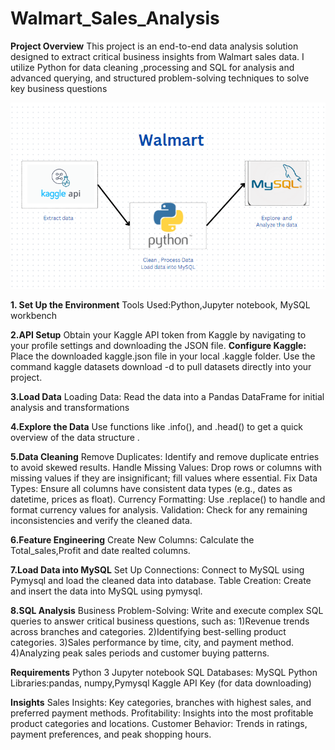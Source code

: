 # Walmart_Sales_Analysis

**Project Overview** 
This project is an end-to-end data analysis solution designed to extract critical business insights from Walmart sales data.
I utilize Python for data cleaning ,processing and SQL for analysis and advanced querying, and structured problem-solving techniques to solve key business questions



![Walmart](Walmart.png)




**1. Set Up the Environment**
Tools Used:Python,Jupyter notebook, MySQL workbench

**2.API Setup** 
Obtain your Kaggle API token from Kaggle by navigating to your profile settings and downloading the JSON file.
**Configure Kaggle:**
Place the downloaded kaggle.json file in your local .kaggle folder.
Use the command kaggle datasets download -d <dataset-path> to pull datasets directly into your project.

**3.Load Data**
Loading Data: Read the data into a Pandas DataFrame for initial analysis and transformations

**4.Explore the Data**
 Use functions like .info(),  and .head() to get a quick overview of the data structure .

**5.Data Cleaning**
Remove Duplicates: Identify and remove duplicate entries to avoid skewed results.
Handle Missing Values: Drop rows or columns with missing values if they are insignificant; fill values where essential.
Fix Data Types: Ensure all columns have consistent data types (e.g., dates as datetime, prices as float).
Currency Formatting: Use .replace() to handle and format currency values for analysis.
Validation: Check for any remaining inconsistencies and verify the cleaned data.

**6.Feature Engineering**
Create New Columns: Calculate the Total_sales,Profit and date realted columns.

**7.Load Data into MySQL**
Set Up Connections: Connect to MySQL using Pymysql and load the cleaned data into database.
Table Creation: Create and insert the data into MySQL using pymysql.

**8.SQL Analysis**
Business Problem-Solving: Write and execute complex SQL queries to answer critical business questions, such as:
1)Revenue trends across branches and categories.
2)Identifying best-selling product categories.
3)Sales performance by time, city, and payment method.
4)Analyzing peak sales periods and customer buying patterns.

**Requirements**
Python 3
Jupyter notebook
SQL Databases: MySQL
Python Libraries:pandas, numpy,Pymysql
Kaggle API Key (for data downloading)

**Insights**
Sales Insights: Key categories, branches with highest sales, and preferred payment methods.
Profitability: Insights into the most profitable product categories and locations.
Customer Behavior: Trends in ratings, payment preferences, and peak shopping hours.

